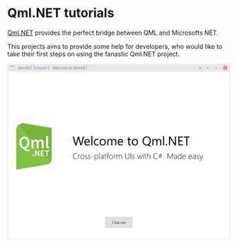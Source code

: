 # Qml.NET tutorials

[Qml.NET](https://github.com/qmlnet/qmlnet) provides the perfect bridge between QML and Microsofts NET.

This projects aims to provide some help for developers, who would like to take their first steps on using the fanastic Qml.NET project.

<img src="Tutorial_01/Screenshots/Tutorial01_Overview.png"  width="800">
